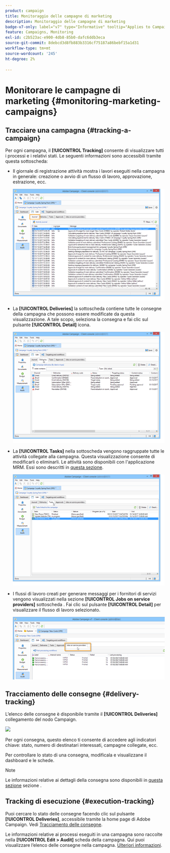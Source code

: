```yaml
---
product: campaign
title: Monitoraggio delle campagne di marketing
description: Monitoraggio delle campagne di marketing
badge-v7-only: label="v7" type="Informative" tooltip="Applies to Campaign Classic v7 only"
feature: Campaigns, Monitoring
exl-id: c2b523ac-e900-4db8-85b0-dafc6ddb3eca
source-git-commit: 8debcd3d8fb883b3316cf75187a86bebf15a1d31
workflow-type: tm+mt
source-wordcount: '245'
ht-degree: 2%

---
```


# Monitorare le campagne di marketing {#monitoring-marketing-campaigns}

## Tracciare una campagna {#tracking-a-campaign}

Per ogni campagna, il **[!UICONTROL Tracking]** consente di visualizzare tutti i processi e i relativi stati. Le seguenti informazioni sono accessibili tramite questa sottoscheda:

* Il giornale di registrazione attività mostra i lavori eseguiti nella campagna in generale: creazione o avvio di un flusso di lavoro, approvazione, estrazione, ecc.

   ![](assets/s_ncs_user_op_edit_exe_tab_a.png)

* La **[!UICONTROL Deliveries]** la sottoscheda contiene tutte le consegne della campagna che possono essere modificate da questa visualizzazione. A tale scopo, seleziona la consegna e fai clic sul pulsante **[!UICONTROL Detail]** icona.

   ![](assets/s_ncs_user_op_edit_exe_tab_b.png)

* La **[!UICONTROL Tasks]** nella sottoscheda vengono raggruppate tutte le attività collegate alla campagna. Questa visualizzazione consente di modificarli o eliminarli. Le attività sono disponibili con l&#39;applicazione MRM. Essi sono descritti in [questa sezione](../../mrm/using/creating-and-managing-tasks.md).

   ![](assets/s_ncs_user_op_edit_exe_tab_e.png)

* I flussi di lavoro creati per generare messaggi per i fornitori di servizi vengono visualizzati nella sezione **[!UICONTROL Jobs on service providers]** sottoscheda . Fai clic sul pulsante **[!UICONTROL Detail]** per visualizzare il flusso di lavoro selezionato.

   ![](assets/s_ncs_user_op_edit_exe_tab_d.png)

## Tracciamento delle consegne {#delivery-tracking}

L’elenco delle consegne è disponibile tramite il **[!UICONTROL Deliveries]** collegamento del nodo Campaign.

![](assets/s_ncs_user_op_del_state_from_homepage.png)

Per ogni consegna, questo elenco ti consente di accedere agli indicatori chiave: stato, numero di destinatari interessati, campagne collegate, ecc.

Per controllare lo stato di una consegna, modificala e visualizzane il dashboard e le schede.

>[!NOTE]
>
>Le informazioni relative ai dettagli della consegna sono disponibili in [questa sezione](../../delivery/using/about-message-tracking.md) sezione .

## Tracking di esecuzione {#execution-tracking}

Puoi cercare lo stato delle consegne facendo clic sul pulsante **[!UICONTROL Deliveries]**, accessibile tramite la home page di Adobe Campaign. Vedi [Tracciamento delle consegne](#delivery-tracking).

Le informazioni relative ai processi eseguiti in una campagna sono raccolte nella **[!UICONTROL Edit > Audit]** scheda della campagna. Qui puoi visualizzare l’elenco delle consegne nella campagna. [Ulteriori informazioni](#tracking-a-campaign).
